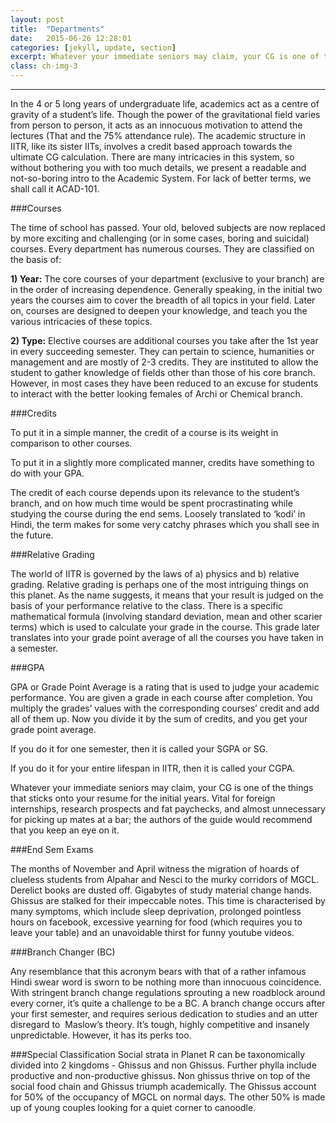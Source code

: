 ```yaml
---
layout: post
title:  "Departments"
date:   2015-06-26 12:28:01
categories: [jekyll, update, section]
excerpt: Whatever your immediate seniors may claim, your CG is one of the things that sticks onto your resume for the initial years. 
class: ch-img-3
--- 	
```

--------------------------------

In the 4 or 5 long years of undergraduate life, academics act as a centre of gravity of a student’s life. Though the power of the gravitational field varies from person to person, it acts as an innocuous motivation to attend the lectures (That and the 75% attendance rule). The academic structure in IITR, like its sister IITs, involves a credit based approach towards the ultimate CG calculation. There are many intricacies in this system, so without bothering you with too much details, we present a readable and not-so-boring intro to the Academic System. For lack of better terms, we shall call it ACAD-101.  

###Courses  

The time of school has passed. Your old, beloved subjects are now replaced by more exciting and challenging (or in some cases, boring and suicidal) courses. Every department has numerous courses. They are classified on the basis of:

__1) Year:__ The core courses of your department (exclusive to your branch) are in the order of increasing dependence. Generally speaking, in the initial two years the courses aim to cover the breadth of all topics in your field. Later on, courses are designed to deepen your knowledge, and teach you the various intricacies of these topics.

__2) Type:__ Elective courses are additional courses you take after the 1st year in every succeeding semester. They can pertain to science, humanities or management and are mostly of 2-3 credits. They are instituted to allow the student to gather knowledge of fields other than those of his core branch. However, in most cases they have been reduced to an excuse for students to interact with the better looking females of Archi or Chemical branch.

###Credits

To put it in a simple manner, the credit of a course is its weight in comparison to other courses. 

To put it in a slightly more complicated manner, credits have something to do with your GPA.

The credit of each course depends upon its relevance to the student’s branch, and on how much time would be spent procrastinating while studying the course during the end sems. Loosely translated to ‘kodi’ in Hindi, the term makes for some very catchy phrases which you shall see in the future.

###Relative Grading

The world of IITR is governed by the laws of a) physics and b) relative grading.
Relative grading is perhaps one of the most intriguing things on this planet. As the name suggests, it means that your result is judged on the basis of your performance relative to the class. There is a specific mathematical formula (involving standard deviation, mean and other scarier terms) which is used to calculate your grade in the course. This grade later translates into your grade point average of all the courses you have taken in a semester.

###GPA

GPA or Grade Point Average is a rating that is used to judge your academic performance. You are given a grade in each course after completion. You multiply the grades’ values with the corresponding courses’ credit and add all of them up. Now you divide it by the sum of credits, and you get your grade point average.

If you do it for one semester, then it is called your SGPA or SG.

If you do it for your entire lifespan in IITR, then it is called your CGPA.

Whatever your immediate seniors may claim, your CG is one of the things that sticks onto your resume for the initial years. Vital for foreign internships, research prospects and fat paychecks, and almost unnecessary for picking up mates at a bar; the authors of the guide would recommend that you keep an eye on it.

###End Sem Exams

The months of November and April witness the migration of hoards of clueless students from Alpahar and Nesci to the murky corridors of MGCL. Derelict books are dusted off. Gigabytes of study material change hands. Ghissus are stalked for their impeccable notes. This time is characterised by many symptoms, which include sleep deprivation, prolonged pointless hours on facebook, excessive yearning for food (which requires you to leave your table) and an unavoidable thirst for funny youtube videos.

###Branch Changer (BC)

Any resemblance that this acronym bears with that of a rather infamous Hindi swear word is sworn to be nothing more than innocuous coincidence. With stringent branch change regulations sprouting a new roadblock around every corner, it’s quite a challenge to be a BC. A branch change occurs after your first semester, and requires serious dedication to studies and an utter disregard to  Maslow’s theory. It’s tough, highly competitive and insanely unpredictable. However, it has its perks too.

###Special Classification
Social strata in Planet R can be taxonomically divided into 2 kingdoms - Ghissus and non Ghissus. Further phylla include productive and non-productive ghissus. Non ghissus thrive on top of the social food chain and Ghissus triumph academically. The Ghissus account for 50% of the occupancy of MGCL on normal days. The other 50% is made up of young couples looking for a quiet corner to canoodle.

